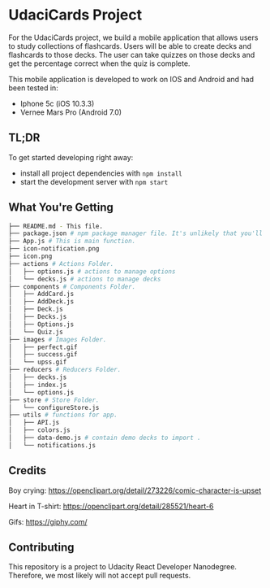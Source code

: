 # UdaciCards Project

For the UdaciCards project, we build a mobile application that allows users to study collections of flashcards. Users will be able to create decks and flashcards to those decks. The user can take quizzes on those decks and get the percentage correct when the quiz is complete.

This mobile application is developed to work on IOS and Android and had been tested in:
  * Iphone 5c (iOS 10.3.3)
  * Vernee Mars Pro (Android 7.0)

## TL;DR

To get started developing right away:

* install all project dependencies with `npm install`
* start the development server with `npm start`

## What You're Getting
```bash
├── README.md - This file.
├── package.json # npm package manager file. It's unlikely that you'll need to modify this.
├── App.js # This is main function.
├── icon-notification.png
├── icon.png
├── actions # Actions Folder.
│   ├── options.js # actions to manage options
│   └── decks.js # actions to manage decks
├── components # Components Folder.
│   ├── AddCard.js
│   ├── AddDeck.js
│   ├── Deck.js
│   ├── Decks.js
│   ├── Options.js
│   └── Quiz.js
├── images # Images Folder.
│   ├── perfect.gif
│   ├── success.gif
│   └── upss.gif
├── reducers # Reducers Folder.
│   ├── decks.js
│   ├── index.js
│   └── options.js
├── store # Store Folder.
│   └── configureStore.js
├── utils # functions for app.
│   ├── API.js
│   ├── colors.js
│   ├── data-demo.js # contain demo decks to import .
│   └── notifications.js
```
## Credits

Boy crying: https://openclipart.org/detail/273226/comic-character-is-upset

Heart in T-shirt: https://openclipart.org/detail/285521/heart-6

Gifs: https://giphy.com/

## Contributing

This repository is a project to Udacity React Developer Nanodegree. Therefore, we most likely will not accept pull requests.
